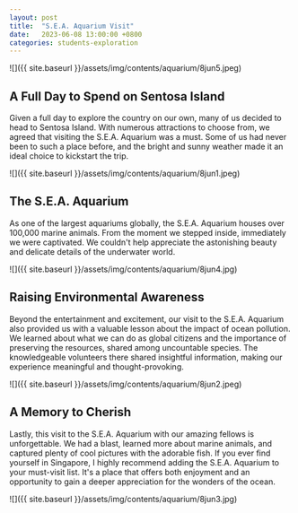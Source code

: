 ```yaml
---
layout: post
title:  "S.E.A. Aquarium Visit"
date:   2023-06-08 13:00:00 +0800
categories: students-exploration
---
```


![]({{ site.baseurl }}/assets/img/contents/aquarium/8jun5.jpeg)
## A Full Day to Spend on Sentosa Island
Given a full day to explore the country on our own, many of us decided to head to Sentosa Island. With numerous attractions to choose from, we agreed that visiting the S.E.A. Aquarium was a must. Some of us had never been to such a place before, and the bright and sunny weather made it an ideal choice to kickstart the trip.

![]({{ site.baseurl }}/assets/img/contents/aquarium/8jun1.jpeg)
## The S.E.A. Aquarium
As one of the largest aquariums globally, the S.E.A. Aquarium houses over 100,000 marine animals. From the moment we stepped inside, immediately we were captivated. We couldn't help appreciate the astonishing beauty and delicate details of the underwater world.

![]({{ site.baseurl }}/assets/img/contents/aquarium/8jun4.jpg)
## Raising Environmental Awareness
Beyond the entertainment and excitement, our visit to the S.E.A. Aquarium also provided us with a valuable lesson about the impact of ocean pollution. We learned about what we can do as global citizens and the importance of preserving the resources, shared among uncountable species. The knowledgeable volunteers there shared insightful information, making our experience meaningful and thought-provoking.

![]({{ site.baseurl }}/assets/img/contents/aquarium/8jun2.jpeg)
## A Memory to Cherish
Lastly, this visit to the S.E.A. Aquarium with our amazing fellows is unforgettable. We had a blast, learned more about marine animals, and captured plenty of cool pictures with the adorable fish. If you ever find yourself in Singapore, I highly recommend adding the S.E.A. Aquarium to your must-visit list. It's a place that offers both enjoyment and an opportunity to gain a deeper appreciation for the wonders of the ocean.

![]({{ site.baseurl }}/assets/img/contents/aquarium/8jun3.jpg)
